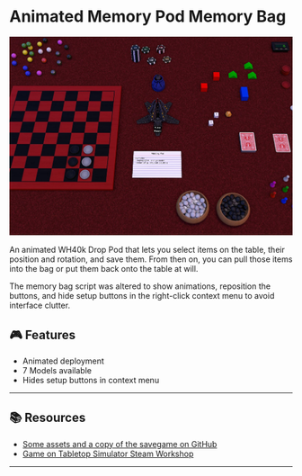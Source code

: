 # Animated Memory Pod Memory Bag

![Thumbnail](./workshop/thumbnail.jpg)

An animated WH40k Drop Pod that lets you select items on the table, their position and rotation, and save them. From then on, you can pull those items into the bag or put them back onto the table at will.

The memory bag script was altered to show animations, reposition the buttons, and hide setup buttons in the right-click context menu to avoid interface clutter. 

## 🎮 Features

- Animated deployment
- 7 Models available
- Hides setup buttons in context menu

---

## 📚 Resources

- [Some assets and a copy of the savegame on GitHub](https://github.com/cornernote/tabletop_simulator-memory_pod)
- [Game on Tabletop Simulator Steam Workshop](https://steamcommunity.com/sharedfiles/filedetails/?id=3566739802)

---
